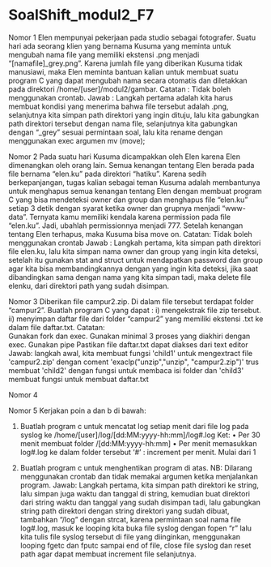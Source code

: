 # SoalShift_modul2_F7

Nomor 1
Elen mempunyai pekerjaan pada studio sebagai fotografer. Suatu hari ada seorang klien yang bernama
Kusuma yang meminta untuk mengubah nama file yang memiliki ekstensi .png menjadi
“[namafile]_grey.png”. Karena jumlah file yang diberikan Kusuma tidak manusiawi, maka Elen meminta
bantuan kalian untuk membuat suatu program C yang dapat mengubah nama secara otomatis dan
diletakkan pada direktori /home/[user]/modul2/gambar.
Catatan : Tidak boleh menggunakan crontab.
Jawab : Langkah pertama adalah kita harus membuat kondisi yang menerima bahwa file tersebut adalah
.png, selanjutnya kita simpan path direktori yang ingin dituju, lalu kita gabungkan path direktori tersebut
dengan nama file, selanjutnya kita gabungkan dengan “_grey” sesuai permintaan soal, lalu kita rename
dengan menggunakan exec argumen mv (move);

Nomor 2
Pada suatu hari Kusuma dicampakkan oleh Elen karena Elen dimenangkan oleh orang lain. Semua
kenangan tentang Elen berada pada file bernama “elen.ku” pada direktori “hatiku”. Karena sedih
berkepanjangan, tugas kalian sebagai teman Kusuma adalah membantunya untuk menghapus semua
kenangan tentang Elen dengan membuat program C yang bisa mendeteksi owner dan group dan
menghapus file “elen.ku” setiap 3 detik dengan syarat ketika owner dan grupnya menjadi “www-data”.
Ternyata kamu memiliki kendala karena permission pada file “elen.ku”. Jadi, ubahlah permissionnya
menjadi 777. Setelah kenangan tentang Elen terhapus, maka Kusuma bisa move on.
Catatan: Tidak boleh menggunakan crontab
Jawab :
Langkah pertama, kita simpan path direktori file elen.ku, lalu kita simpan nama owner dan group yang
ingin kita deteksi, setelah itu gunakan stat and struct untuk mendapatkan password dan group agar kita
bisa membandingkannya dengan yang ingin kita deteksi, jika saat dibandingkan sama dengan nama
yang kita simpan tadi, maka delete file elenku, dari direktori path yang sudah disimpan.

Nomor 3
Diberikan file campur2.zip. Di dalam file tersebut terdapat folder “campur2”. 
Buatlah program C yang dapat :
i)  mengekstrak file zip tersebut.
ii) menyimpan daftar file dari folder “campur2” yang memiliki ekstensi .txt ke dalam file daftar.txt. 
Catatan:  
Gunakan fork dan exec.
Gunakan minimal 3 proses yang diakhiri dengan exec.
Gunakan pipe
Pastikan file daftar.txt dapat diakses dari text editor
Jawab:
langkah awal, kita membuat fungsi 'child1' untuk mengextract file 'campur2.zip' dengan coment 'exaclp("unzip","unzip", "campur2.zip")' trus membuat 'child2' dengan fungsi untuk membaca isi folder dan 'child3' membuat fungsi untuk membuat daftar.txt

Nomor 4

Nomor 5
Kerjakan poin a dan b di bawah:
1. Buatlah program c untuk mencatat log setiap menit dari file log pada syslog ke
/home/[user]/log/[dd:MM:yyyy-hh:mm]/log#.log
Ket:
• Per 30 menit membuat folder /[dd:MM:yyyy-hh:mm]
• Per menit memasukkan log#.log ke dalam folder tersebut
‘#’ : increment per menit. Mulai dari 1

2. Buatlah program c untuk menghentikan program di atas.
NB: Dilarang menggunakan crontab dan tidak memakai argumen ketika menjalankan program.
Jawab:
Langkah pertama, kita simpan path direktori ke string, lalu simpan juga waktu dan tanggal di string,
kemudian buat direktori dari string waktu dan tanggal yang sudah disimpan tadi, lalu gabungkan string
path direktori dengan string direktori yang sudah dibuat, tambahkan “/log” dengan strcat, karena
permintaan soal nama file log#.log, masuk ke looping kita buka file syslog dengan fopen “r” lalu kita tulis
file syslog tersebut di file yang diinginkan, menggunakan looping fgetc dan fputc sampai end of file, close
file syslog dan reset path agar dapat membuat increment file selanjutnya.
